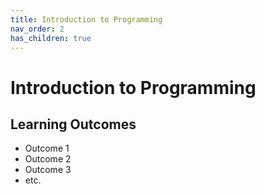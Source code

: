 ```yaml
---
title: Introduction to Programming
nav_order: 2
has_children: true
---
```


# Introduction to Programming

## Learning Outcomes

- Outcome 1
- Outcome 2
- Outcome 3
- etc.
